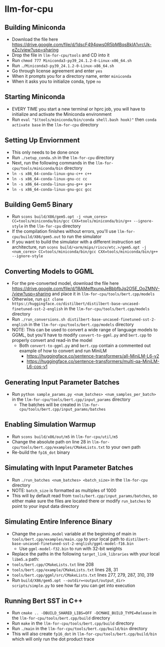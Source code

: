 # llm-for-cpu
## Building Miniconda
* Download the file here https://drive.google.com/file/d/1dscF494qws0R5bMBqsBkIA1vrcUk-eZc/view?usp=sharing
* Drop the file in `llm-for-cpu/tools` and CD into it
* Run `chmod 777 Miniconda3-py39_24.1.2-0-Linux-x86_64.sh`
* Run `./Miniconda3-py39_24.1.2-0-Linux-x86_64.sh`
* Go through license agreement and enter `yes`
* When it prompts you for a directory name, enter `miniconda`
* When it asks you to initialize conda, type `no`

## Starting Miniconda
* EVERY TIME you start a new terminal or hprc job, you will have to initialize and activate the Miniconda environment
* Run `eval "$(tools/miniconda/bin/conda shell.bash hook)"` then `conda activate base` in the `llm-for-cpu` directory

## Setting Up Enviornment
* This only needs to be done once
* Run `./setup_conda.sh` in the `llm-for-cpu` directory
* Next, run the following commands in the `llm-for-cpu/tools/miniconda/bin` directory
* `ln -s x86_64-conda-linux-gnu-c++ c++`
* `ln -s x86_64-conda-linux-gnu-cc cc`
* `ln -s x86_64-conda-linux-gnu-g++ g++`
* `ln -s x86_64-conda-linux-gnu-gcc gcc`

## Building Gem5 Binary
* Run `scons build/X86/gem5.opt -j <num_cores> CC=tools/miniconda/bin/gcc CXX=tools/miniconda/bin/g++ --ignore-style` in the `llm-for-cpu` directory
* If the compilation finishes without errors, you'll use `llm-for-cpu/build/X86/gem5.out` to run the simulator
* If you want to build the simulator with a different instruction set architecture, run `scons build/<arm/mips/riscv/etc.>/gem5.opt -j <num_cores> CC=tools/miniconda/bin/gcc CXX=tools/miniconda/bin/g++ --ignore-style` 

## Converting Models to GGML
* For the pre-converted model, download the file here https://drive.google.com/file/d/18AMelftxunpJeBbbfbJq2O5E_OoZMNV-/view?usp=sharing and place it in `llm-for-cpu/tools/bert.cpp/models`
* Otherwise, run `git clone https://huggingface.co/distilbert/distilbert-base-uncased-finetuned-sst-2-english` in the `llm-for-cpu/tools/bert.cpp/models` directory
* Run `./run_conversions.sh distilbert-base-uncased-finetuned-sst-2-english` in the `llm-for-cpu/tools/bert.cpp/models` directory
* NOTE: This can be used to convert a wide range of language models to GGML, but you'll have to modify `convert-to-ggml.py` and `bert.cpp` to properly convert and read-in the model
  * Both `convert-to-ggml.py` and `bert.cpp` contain a commented out example of how to convert and run MiniLM
    * https://huggingface.co/sentence-transformers/all-MiniLM-L6-v2
    * https://huggingface.co/sentence-transformers/multi-qa-MiniLM-L6-cos-v1

## Generating Input Parameter Batches
* Run `python sample_params.py <num_batches> <num_samples_per_batch>` in the `llm-for-cpu/tools/bert.cpp/input_params` directory
  * The batches will be created in `llm-for-cpu/tools/bert.cpp/input_params/batches`

## Enabling Simulation Warmup
* Run `scons build/x86/out/m5` in `llm-for-cpu/util/m5`
* Change the absolute path on line 28 in `llm-for-cpu/tools/bert.cpp/examples/CMakeLists.txt` to your own path
* Re-build the `fp16_dot` binary

## Simulating with Input Parameter Batches
* Run `./run_batches <num_batches> <batch_size>` in the `llm-for-cpu` directory
 * NOTE: `batch_size` is formatted as multiples of 1000
 * This will by default read from `tools/bert.cpp/input_params/batches`, so either make sure the files are located there or modify `run_batches` to point to your input data directory

## Simulating Entire Inference Binary
* Change the `params.model` variable at the beginning of main in `tools/bert.cpp/examples/main.cpp` to your local path to `distilbert-base-uncased-finetuned-sst-2-english/ggml-model-f16.bin`
  * Use `ggml-model-f32.bin` to run with 32-bit weights
* Replace the paths in the following `target_link_libraries` with your local `libm5.a` path:
 * `tools/bert.cpp/CMakeLists.txt` line 208
 * `tools/bert.cpp/example/CMakeLists.txt` lines 28, 31
 * `tools/bert.cpp/ggml/src/CMakeLists.txt` lines 277, 279, 287, 310, 319
* Run `build/X86/gem5.opt --outdir=<output/output_dir> scripts/simple.py` to see how far you can get into execution

## Running Bert SST in C++
* Run `cmake .. -DBUILD_SHARED_LIBS=OFF -DCMAKE_BUILD_TYPE=Release` in the `llm-for-cpu/tools/bert.cpp/build` directory
* Run `make` in the `llm-for-cpu/tools/bert.cpp/build` directory
* Run `./main` in the `llm-for-cpu/tools/bert.cpp/build/bin` directory
* This will also create `fp16_dot` in `llm-for-cpu/tools/bert.cpp/build/bin` which will only run the dot product trace
